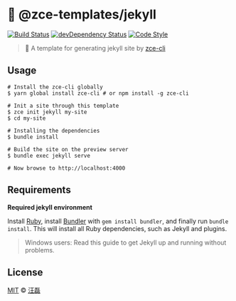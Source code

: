 # :construction: @zce-templates/jekyll

[![Build Status][travis-image]][travis-url]
[![devDependency Status][devdependency-image]][devdependency-url]
[![Code Style][style-image]][style-url]

> :construction: A template for generating jekyll site by [zce-cli](https://github.com/zce/zce-cli)

## Usage

```shell
# Install the zce-cli globally
$ yarn global install zce-cli # or npm install -g zce-cli

# Init a site through this template
$ zce init jekyll my-site
$ cd my-site

# Installing the dependencies
$ bundle install

# Build the site on the preview server
$ bundle exec jekyll serve

# Now browse to http://localhost:4000
```

## Requirements

**Required jekyll environment**

Install [Ruby](https://www.ruby-lang.org/en/documentation/installation/), install [Bundler](https://bundler.io/) with `gem install bundler`, and finally run `bundle install`. This will install all Ruby dependencies, such as Jekyll and plugins.

> Windows users: Read this guide to get Jekyll up and running without problems.

## License

[MIT](LICENSE) &copy; [汪磊](https://zce.me)



[travis-image]: https://img.shields.io/travis/zce-templates/jekyll.svg
[travis-url]: https://travis-ci.org/zce-templates/jekyll
[devdependency-image]: https://img.shields.io/david/dev/zce-templates/jekyll.svg
[devdependency-url]: https://david-dm.org/zce-templates/jekyll?type=dev
[style-image]: https://img.shields.io/badge/code_style-standard-brightgreen.svg
[style-url]: http://standardjs.com
